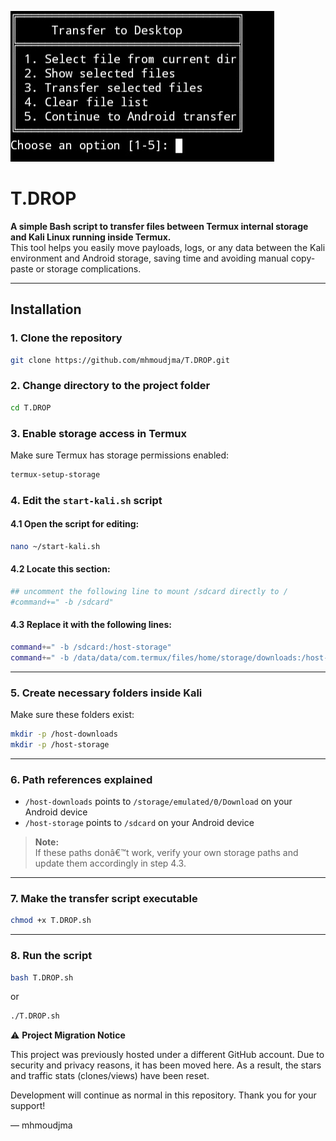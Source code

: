 ![Interactive Interface](Interactive_interface.jpg)
# T.DROP

**A simple Bash script to transfer files between Termux internal storage and Kali Linux running inside Termux.**  
This tool helps you easily move payloads, logs, or any data between the Kali environment and Android storage, saving time and avoiding manual copy-paste or storage complications.

---

## Installation

### 1. Clone the repository

```bash
git clone https://github.com/mhmoudjma/T.DROP.git
```

### 2. Change directory to the project folder

```bash
cd T.DROP
```

### 3. Enable storage access in Termux

Make sure Termux has storage permissions enabled:

```bash
termux-setup-storage
```

### 4. Edit the `start-kali.sh` script

#### 4.1 Open the script for editing:

```bash
nano ~/start-kali.sh
```

#### 4.2 Locate this section:

```bash
## uncomment the following line to mount /sdcard directly to /
#command+=" -b /sdcard"
```

#### 4.3 Replace it with the following lines:

```bash
command+=" -b /sdcard:/host-storage"
command+=" -b /data/data/com.termux/files/home/storage/downloads:/host-downloads"
```

---

### 5. Create necessary folders inside Kali

Make sure these folders exist:

```bash
mkdir -p /host-downloads
mkdir -p /host-storage
```

---

### 6. Path references explained

- `/host-downloads` points to `/storage/emulated/0/Download` on your Android device  
- `/host-storage` points to `/sdcard` on your Android device  

> **Note:**  
> If these paths donâ€™t work, verify your own storage paths and update them accordingly in step 4.3.

---

### 7. Make the transfer script executable

```bash
chmod +x T.DROP.sh
```

---

### 8. Run the script

```bash
bash T.DROP.sh
```
or
```bash
./T.DROP.sh
```
⚠️ **Project Migration Notice**

This project was previously hosted under a different GitHub account. Due to security and privacy reasons, it has been moved here. As a result, the stars and traffic stats (clones/views) have been reset. 

Development will continue as normal in this repository. Thank you for your support!

— mhmoudjma 
